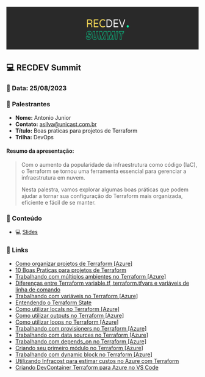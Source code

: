 <p align="center">
<img src="assets/images/recdev.png">
</p>

## 💻 **RECDEV Summit**
### 📅 Data: 25/08/2023

### 🎤 **Palestrantes**

- **Nome:** Antonio Junior
- **Contato:** asilva@unicast.com.br
- **Título:** Boas praticas para projetos de Terraform
- **Trilha:** DevOps

#### **Resumo da apresentação:** 

>Com o aumento da popularidade da infraestrutura como código (IaC), o Terraform se tornou uma ferramenta essencial para gerenciar a infraestrutura em nuvem.
>
>Nesta palestra, vamos explorar algumas boas práticas que podem ajudar a tornar sua configuração do Terraform mais organizada, eficiente e fácil de se manter.

### 💬 Conteúdo

- 💻 [Slides](RECDEV%20Summit%202023%20-%20Boas%20praticas%20para%20projetos%20de%20Terraform/RECDEV%20Summit%202023%20-%20Boas%20praticas%20para%20projetos%20de%20Terraform.pdf) 

### 🔗 Links

- [Como organizar projetos de Terraform [Azure]](https://unicast.com.br/posts/como-organizar-projetos-de-terraform-azure/)
- [10 Boas Praticas para projetos de Terraform](https://unicast.com.br/posts/10-boas-praticas-para-projetos-terraform/)
- [Trabalhando com múltiplos ambientes no Terraform [Azure]](https://unicast.com.br/posts/trabalhando-com-multiplos-ambientes-no-terraform-azure/)
- [Diferenças entre Terraform variable.tf, terraform.tfvars e variáveis de linha de comando](https://unicast.com.br/posts/diferencas-entre-terraform-variables-tfvars-variaveis-de-linha-de-comando/)
- [Trabalhando com variáveis no Terraform [Azure]](https://unicast.com.br/posts/trabalhando-com-variaveis-no-terraform-azure/)
- [Entendendo o Terraform State](https://unicast.com.br/posts/entendendo-o-terraform-state/)
- [Como utilizar locals no Terraform [Azure]](https://unicast.com.br/posts/como-utilizar-locals-no-terraform-azure/)
- [Como utilizar outputs no Terraform [Azure]](https://unicast.com.br/posts/como-utilizar-outputs-no-terraform-azure/)
- [Como utilizar loops no Terraform [Azure]](https://unicast.com.br/posts/como-utilizar-loops-no-terraform-azure/)
- [Trabalhando com provisioners no Terraform [Azure]](https://unicast.com.br/posts/trabalhando-com-provisioners-no-terraform-azure/)
- [Trabalhando com data sources no Terraform [Azure]](https://unicast.com.br/posts/trabalhando-com-data-sources-no-terraform-azure/)
- [Trabalhando com depends_on no Terraform [Azure]](https://unicast.com.br/posts/trabalhando-com-dependson-no-terraform-azure/)
- [Criando seu primeiro módulo no Terraform [Azure]](https://unicast.com.br/posts/criando-seu-primeiro-modulo-no-terraform-azure/)
- [Trabalhando com dynamic block no Terraform [Azure]](https://unicast.com.br/posts/trabalhando-com-dynamic-block-no-terraform-azure/)
- [Utilizando Infracost para estimar custos no Azure com Terraform](https://unicast.com.br/posts/utilizando-infracost-para-estimar-custos-no-azure-com-terraform/)
- [Criando DevContainer Terraform para Azure no VS Code](https://unicast.com.br/posts/criando-devcontainer-terraform-para-azure-no-vs-code/)
